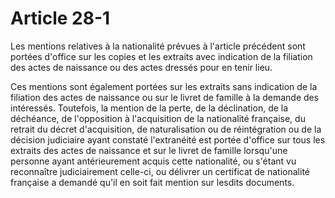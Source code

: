 # Article 28-1

<p>Les mentions relatives à la nationalité prévues à l'article précédent sont portées d'office sur les copies et les extraits avec indication de la filiation des actes de naissance ou des actes dressés pour en tenir lieu.</p><p>Ces mentions sont également portées sur les extraits sans indication de la filiation des actes de naissance ou sur le livret de famille à la demande des intéressés. Toutefois, la mention de la perte, de la déclination, de la déchéance, de l'opposition à l'acquisition de la nationalité française, du retrait du décret d'acquisition, de naturalisation ou de réintégration ou de la décision judiciaire ayant constaté l'extranéité est portée d'office sur tous les extraits des actes de naissance et sur le livret de famille lorsqu'une personne ayant antérieurement acquis cette nationalité, ou s'étant vu reconnaître judiciairement celle-ci, ou délivrer un certificat de nationalité française a demandé qu'il en soit fait mention sur lesdits documents.</p>